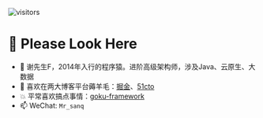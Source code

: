 ![visitors](https://visitor-badge.laobi.icu/badge?page_id=xiezhyan.xiezhyan)
  
# 👋 Please Look Here
- 💯 谢先生F，2014年入行的程序猿。进阶高级架构师，涉及Java、云原生、大数据
- 📖 喜欢在两大博客平台薅羊毛：[掘金](https://juejin.cn/user/3359725700263694)、[51cto](https://blog.51cto.com/u_14948012)
- 💥 平常喜欢搞点事情：[goku-framework](https://github.com/xiezhyan/goku-framework)
- 📫 WeChat: `Mr_sanq`
